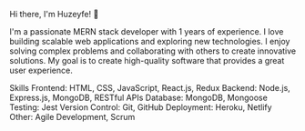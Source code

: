 Hi there, I'm Huzeyfe! 👋

I'm a passionate MERN stack developer with 1 years of experience. I love building scalable web applications and exploring new technologies. I enjoy solving complex problems and collaborating with others to create innovative solutions. My goal is to create high-quality software that provides a great user experience.

Skills
Frontend: HTML, CSS, JavaScript, React.js, Redux
Backend: Node.js, Express.js, MongoDB, RESTful APIs
Database: MongoDB, Mongoose
Testing: Jest
Version Control: Git, GitHub
Deployment: Heroku, Netlify
Other: Agile Development, Scrum
